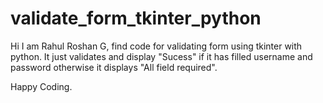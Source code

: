 # validate_form_tkinter_python

Hi I am Rahul Roshan G, find code for validating form using tkinter with python. It just validates and display "Sucess" if it has filled username and password otherwise it displays "All field required".

Happy Coding.
